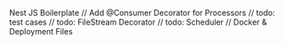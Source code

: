 Nest JS Boilerplate
// Add @Consumer Decorator for Processors
// todo: test cases
// todo: FileStream Decorator
// todo: Scheduler
// Docker & Deployment Files
